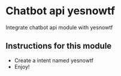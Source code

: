 # Chatbot api yesnowtf
Integrate chatbot api module with yesnowtf
## Instructions for this module
- Create a intent named yesnowtf
- Enjoy!
